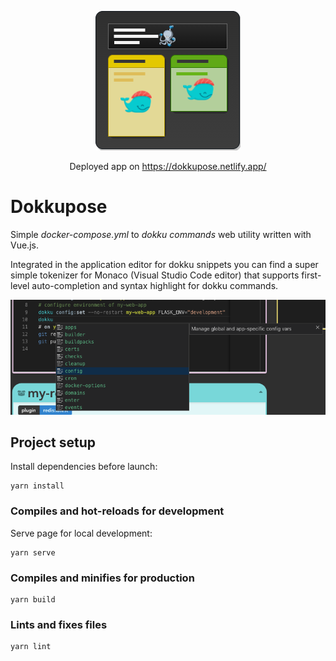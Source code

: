 <p align="center">
  <img src="assets/dokkupose.png">
</p>
<p align="center">
Deployed app on <a href="https://dokkupose.netlify.app/" target="_blank">https://dokkupose.netlify.app/</a>
</p>

# Dokkupose

Simple _docker-compose.yml_ to _dokku commands_ web utility written with Vue.js.

Integrated in the application editor for dokku snippets you can find a super simple tokenizer for Monaco (Visual Studio Code editor) that supports first-level auto-completion and syntax highlight for dokku commands.

![](screenshots/dokku-syntax-example.png)

## Project setup

Install dependencies before launch:

```
yarn install
```

### Compiles and hot-reloads for development

Serve page for local development:

```
yarn serve
```

### Compiles and minifies for production

```
yarn build
```

### Lints and fixes files

```
yarn lint
```
